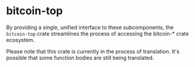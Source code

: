 # bitcoin-top

By providing a single, unified interface
to these subcomponents, the `bitcoin-top` crate
streamlines the process of accessing the bitcoin-*
crate ecosystem.

Please note that this crate is currently in the
process of translation. It's possible that
some function bodies are still being translated.
